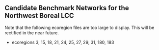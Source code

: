 ## Candidate Benchmark Networks for the Northwest Boreal LCC

Note that the following ecoregion files are too large to display. This will be rectified in the near future.

- ecoregions 3, 15, 18, 21, 24, 25, 27, 29, 31, 180, 183